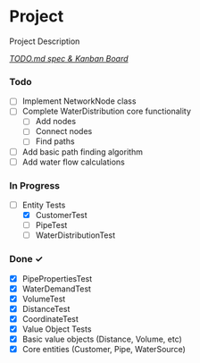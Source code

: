 # Project

Project Description

<em>[TODO.md spec & Kanban Board](https://bit.ly/3fCwKfM)</em>

### Todo

- [ ] Implement NetworkNode class
- [ ] Complete WaterDistribution core functionality
  - [ ] Add nodes
  - [ ] Connect nodes
  - [ ] Find paths
- [ ] Add basic path finding algorithm
- [ ] Add water flow calculations

### In Progress

- [ ] Entity Tests
  - [x] CustomerTest
  - [ ] PipeTest
  - [ ] WaterDistributionTest

### Done ✓

- [x] PipePropertiesTest
- [x] WaterDemandTest
- [x] VolumeTest
- [x] DistanceTest
- [x] CoordinateTest
- [x] Value Object Tests
- [x] Basic value objects (Distance, Volume, etc)
- [x] Core entities (Customer, Pipe, WaterSource)
